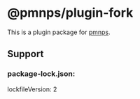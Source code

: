 # @pmnps/plugin-fork

This is a plugin package for [pmnps](https://github.com/pmnps/pmnps).

## Support

### package-lock.json:

lockfileVersion: 2
